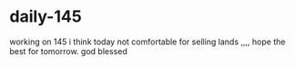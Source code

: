 # daily-145
working on 145
i think today not comfortable for selling lands ,,,, hope the best for tomorrow. god blessed
